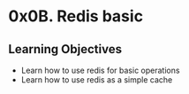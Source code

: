 # 0x0B. Redis basic
## Learning Objectives
- Learn how to use redis for basic operations
- Learn how to use redis as a simple cache
